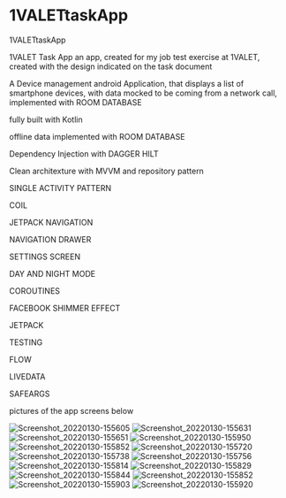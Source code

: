 # 1VALETtaskApp
1VALETtaskApp


1VALET Task App
an app, created for my job test exercise at 1VALET, created with the design indicated on the task document

A Device management android Application, that displays a list of smartphone devices, with data mocked to be coming from a network call, implemented with ROOM DATABASE 

fully built with Kotlin

offline data implemented with ROOM DATABASE

Dependency Injection with DAGGER HILT

Clean architexture with MVVM and repository pattern

SINGLE ACTIVITY PATTERN

COIL

JETPACK NAVIGATION 

NAVIGATION DRAWER

SETTINGS SCREEN 

DAY AND NIGHT MODE

COROUTINES

FACEBOOK SHIMMER EFFECT

JETPACK 

TESTING

FLOW

LIVEDATA

SAFEARGS


pictures of the app screens below

![Screenshot_20220130-155605](https://user-images.githubusercontent.com/44091450/151706097-183e4f33-acb1-4ce8-9906-07a2b4edf4b9.png)
![Screenshot_20220130-155631](https://user-images.githubusercontent.com/44091450/151706103-fb53def9-28ed-4072-a0d9-1762ca45fad3.png)
![Screenshot_20220130-155651](https://user-images.githubusercontent.com/44091450/151706104-842c642a-9b92-4abd-a3bd-acac154e0c12.png)
![Screenshot_20220130-155950](https://user-images.githubusercontent.com/44091450/151706116-2a5b5d5c-965d-4363-8409-adf724173627.png)
![Screenshot_20220130-155852](https://user-images.githubusercontent.com/44091450/151706113-186cde51-90b9-4ded-9ca1-0532257ed459.png)
![Screenshot_20220130-155720](https://user-images.githubusercontent.com/44091450/151706105-2a0b1b40-4ca8-405c-bcc4-88225db65a15.png)
![Screenshot_20220130-155738](https://user-images.githubusercontent.com/44091450/151706106-fbb951d4-a7e1-4ce3-a1b8-8e82e20bb2d8.png)
![Screenshot_20220130-155756](https://user-images.githubusercontent.com/44091450/151706107-3d7d8e28-9731-48e8-b83a-ffc5c079dce7.png)
![Screenshot_20220130-155814](https://user-images.githubusercontent.com/44091450/151706108-8b4414fc-5215-44b6-8b2a-28de251dd4db.png)
![Screenshot_20220130-155829](https://user-images.githubusercontent.com/44091450/151706109-de5d07f4-992c-47ab-9fed-c99c7817a9f6.png)
![Screenshot_20220130-155844](https://user-images.githubusercontent.com/44091450/151706111-53ad22c7-5331-4df0-9bc6-ff0078b39a1b.png)
![Screenshot_20220130-155852](https://user-images.githubusercontent.com/44091450/151706113-186cde51-90b9-4ded-9ca1-0532257ed459.png)
![Screenshot_20220130-155903](https://user-images.githubusercontent.com/44091450/151706114-627f7a63-4f8e-4394-a0c4-7e8ef3f438ef.png)
![Screenshot_20220130-155920](https://user-images.githubusercontent.com/44091450/151706115-0922e6d4-0885-4a20-92a5-848de41d0400.png)


